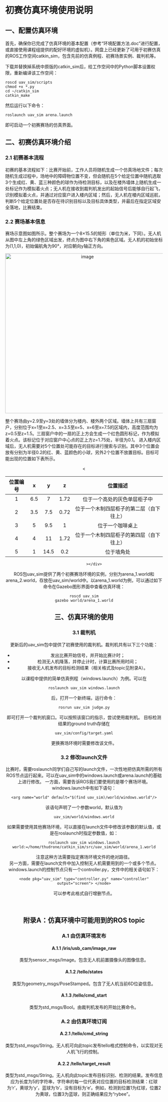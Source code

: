 # 初赛仿真环境使用说明
## 一、配置仿真环境
	
首先，确保你已完成了仿真环境的基本配置（参考“环境配置方法.doc”进行配置，或直接使用课程组提供的配好环境的虚拟机）。网盘上已经更新了可用于初赛仿真的ROS工作空间catkin_sim，包含先前的仿真例程、初赛场景实例、裁判机等。

下载并替换掉系统中原版的catkin_sim后，给工作空间中的Python脚本设置权限，重新编译该工作空间：

	roscd uav_sim/scripts
	chmod +x *.py
	cd ~/catkin_sim
	catkin_make

然后运行以下命令：

	roslaunch uav_sim arena.launch

即可启动一个初赛赛场的仿真界面。

## 二、初赛仿真环境介绍
### 2.1  初赛基本流程
初赛的基本流程如下：比赛开始前，工作人员将随机生成一个仿真场地文件；每次随机生成过程中，场地中的障碍物位置不变，但会随机在5个给定位置中随机选取3个生成红、黄、蓝三种颜色的球作为待检测目标，以及在楼外墙体上随机生成一处标记作为模拟着火点；无人机在接收到裁判机发出的起始信号后能够自行起飞，识别模拟着火点，并通过对应窗户进入楼内区域；然后，无人机在楼内区域巡航，判断5个给定位置处是否存在待识别目标以及目标具体类型，并最后在指定区域安全落地，比赛结束。
### 2.2  赛场基本信息
赛场示意图如图所示。整个赛场为一个8×15.5的矩形（单位为米，下同）。无人机从图中左上角的绿色区域出发，终点为图中右下角的紫色区域。无人机的初始坐标为(1,1,0)，初始偏航角为90°，对应朝向y轴正方向。

<div align=center><img width="510" alt="image" src="https://user-images.githubusercontent.com/74605431/146382318-e1cc6d49-5c16-4761-a547-212804d3c7c6.png"></div>

整个赛场由y=2.9至y=3处的墙体分为楼内、楼外两个区域。墙体上共有三扇窗户，分别位于x=1至x=2.5、x=3.5至x=5、x=6至x=7.5的区域内，高度范围均为z=0.5至z=1.5。三扇窗户中的一扇的正上方会生成一个红色圆形标记，作为模拟着火点。该标记位于对应窗户中心点的正上方z=1.75处，半径为0.1。
进入楼内区域后，无人机需要对5个位置处可能存在的目标进行搜索与识别。其中3个位置会放有分别为半径0.2的红、黄、蓝颜色的小球，另外2个位置不放置目标。目标可能出现的位置如下表所示。

<div align=center><
	
|位置编号	|x|	y|	z|	位置描述|
|:-----:|:-----:|:-----:|:-----:|:-----:|
|1|	6.5|	7|	1.72	|位于一个高处的灰色单层柜子中|
|2|	3.5|	7.5|	0.72|	位于一个木制四层柜子的第二层（自下往上）|
|3|	5|	9.5|	1	|位于一个咖啡桌上|
|4|	4|	11|	1.72	|位于一个木制四层柜子的第四层（自下往上）|
|5|	1|	14.5|	0.2	|位于墙角处|

			 ></div>

ROS包uav_sim提供了两个初赛赛场环境的实例，分别为arena_1.world和arena_2.world，存放在uav_sim/world中。以arena_1.world为例，可以通过如下命令在Gazebo图形界面中查看仿真环境：

	roscd uav_sim
	gazebo world/arena_1.world

## 三、仿真环境的使用
### 3.1  裁判机
	
更新后的uav_sim包中提供了初赛使用的裁判机。裁判机共有以下三个功能：

- 发出比赛开始信号，并开始比赛计时；
- 检测无人机降落，并停止计时，计算比赛所用时间；
- 接收无人机发布的目标检测结果（相关格式及topic见附录A）。

以课程中提供的简单仿真例程（windows.launch）为例。可以在

	roslaunch uav_sim windows.launch

后，打开一个新终端，运行命令：

	rosrun uav_sim judge.py
	
即可打开一个裁判机窗口。可以按照该窗口的指示，尝试使用裁判机。
目标检测结果的ground truth存储在

	uav_sim/config/target.yaml

更换赛场环境时需要修改该文件。
### 3.2  修改launch文件
	
比赛时，需要roslaunch同学们自己写的launch文件，一次性地把仿真所需的所有ROS节点运行起来。可以在uav_sim中的windows.launch或arena.launch的基础上进行修改。
	一方面，需要告诉ROS我们要使用的是哪个赛场环境。windows.launch中有如下语句：

	<arg name="world" default="$(find uav_sim)/world/windows.world"/>
该语句声明了一个参数world，默认值为

	uav_sim/world/windows.world

如果需要使用其他赛场环境，可以直接在launch文件中修改该参数的默认值，或是在roslaunch时指定参数值，如：

	roslaunch uav_sim windows.launch world:=/home/thudrone/catkin_sim/src/uav_sim/world/arena_1.world
注意这种方法需要指定赛场环境文件的绝对路径。\
另一方面，需要在launch文件中加入控制无人机需要用到的一个或多个节点。windows.launch的控制节点只有一个controller.py，文件中的相关语句如下：

 	<node pkg="uav_sim" type="controller.py" name="controller" output="screen"> </node>
可以参考此格式自行增删节点。

 
## 附录A：仿真环境中可能用到的ROS topic
### A.1  由仿真环境发布
#### A.1.1  /iris/usb_cam/image_raw
类型为sensor_msgs/Image。包含无人机前置摄像头的图像信息。
#### A.1.2  /tello/states
类型为geometry_msgs/PoseStamped。包含了无人机当前6D位姿信息。
#### A.1.3  /tello/cmd_start
类型为std_msgs/Bool。由裁判机发布的开始比赛命令。
### A.2  由仿真环境订阅
#### A.2.1  /tello/cmd_string
类型为std_msgs/String。无人机可向此topic发布tello格式控制命令，以实现对无人机飞行的控制。
#### A.2.2  /tello/target_result
类型为std_msgs/String。无人机向此topic发布目标识别、检测的结果。发布信息应为长度为5的字符串，字符串的每一位代表对应位置的目标检测结果：红球为‘r’，黄球为‘y’，蓝球为‘b’，没有目标为‘e’。例如，检测到位置1为红球，位置2为黄球，位置3为蓝球，则正确结果应为“rybee”。


